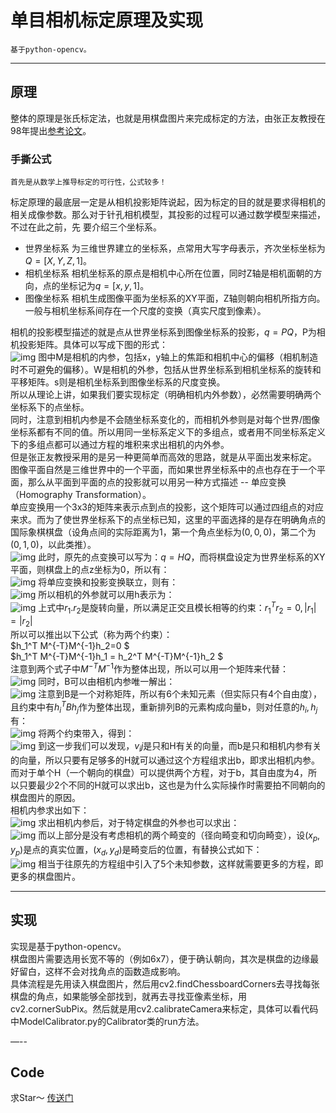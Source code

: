 # 单目相机标定原理及实现

    基于python-opencv。
---

## 原理

整体的原理是张氏标定法，也就是用棋盘图片来完成标定的方法，由张正友教授在98年提出[参考论文](https://www.researchgate.net/publication/3193178_A_Flexible_New_Technique_for_Camera_Calibration)。  

### 手撕公式

    首先是从数学上推导标定的可行性，公式较多！  
标定原理的最底层一定是从相机投影矩阵说起，因为标定的目的就是要求得相机的相关成像参数。那么对于针孔相机模型，其投影的过程可以通过数学模型来描述，不过在此之前，先
要介绍三个坐标系。  

* 世界坐标系
    为三维世界建立的坐标系，点常用大写字母表示，齐次坐标坐标为$Q = [X,Y,Z,1]$。  
* 相机坐标系
    相机坐标系的原点是相机中心所在位置，同时Z轴是相机面朝的方向，点的坐标记为$q = [x,y,1]$。
* 图像坐标系
    相机生成图像平面为坐标系的XY平面，Z轴则朝向相机所指方向。一般与相机坐标系间存在一个尺度的变换（真实尺度到像素）。

相机的投影模型描述的就是点从世界坐标系到图像坐标系的投影，$q = PQ$，P为相机投影矩阵。具体可以写成下图的形式：  
![img](http://easonzhangyesheng.gitee.io/imgnorthpointer/Camera/ProjectionMatrix.png)
图中M是相机的内参，包括x，y轴上的焦距和相机中心的偏移（相机制造时不可避免的偏移）。W是相机的外参，包括从世界坐标系到相机坐标系的旋转和平移矩阵。s则是相机坐标系到图像坐标系的尺度变换。  
所以从理论上讲，如果我们要实现标定（明确相机内外参数），必然需要明确两个坐标系下的点坐标。  
同时，注意到相机内参是不会随坐标系变化的，而相机外参则是对每个世界/图像坐标系都有不同的值。所以用同一坐标系定义下的多组点，或者用不同坐标系定义下的多组点都可以通过方程的堆积来求出相机的内外参。  
但是张正友教授采用的是另一种更简单而高效的思路，就是从平面出发来标定。  
图像平面自然是三维世界中的一个平面，而如果世界坐标系中的点也存在于一个平面，那么从平面到平面的点的投影就可以用另一种方式描述 --  单应变换（Homography Transformation）。  
单应变换用一个3x3的矩阵来表示点到点的投影，这个矩阵可以通过四组点的对应来求。而为了使世界坐标系下的点坐标已知，这里的平面选择的是存在明确角点的国际象棋棋盘（设角点间的实际距离为1，第一个角点坐标为$(0,0,0)$，第二个为$(0,1,0)$，以此类推）。  
![img](http://easonzhangyesheng.gitee.io/imgnorthpointer/Camera/PlaneTrans.png)
此时，原先的点变换可以写为：$q = HQ$，而将棋盘设定为世界坐标系的XY平面，则棋盘上的点z坐标为0，所以有：  
![img](http://easonzhangyesheng.gitee.io/imgnorthpointer/Camera/Ze0.png)
将单应变换和投影变换联立，则有：  
![img](http://easonzhangyesheng.gitee.io/imgnorthpointer/Camera/Homo2ProjM.png)
所以相机的外参就可以用h表示为：  
![img](http://easonzhangyesheng.gitee.io/imgnorthpointer/Camera/getExt.png)
上式中$r_1.r_2$是旋转向量，所以满足正交且模长相等的约束：$r_1^Tr_2 = 0, |r_1| = |r_2|$  
所以可以推出以下公式（称为两个约束）：  
$h_1^T M^{-T}M^{-1}h_2=0 $  
$h_1^T M^{-T}M^{-1}h_1 = h_2^T M^{-T}M^{-1}h_2 $  
注意到两个式子中$M^{-T}M^{-1}$作为整体出现，所以可以用一个矩阵来代替：  
![img](http://easonzhangyesheng.gitee.io/imgnorthpointer/Camera/BM.png)
同时，B可以由相机内参唯一解出：  
![img](http://easonzhangyesheng.gitee.io/imgnorthpointer/Camera/B2Int.png)
注意到B是一个对称矩阵，所以有6个未知元素（但实际只有4个自由度），且约束中有$h_i^T B h_j$作为整体出现，重新排列B的元素构成向量b，则对任意的$h_i, h_j$有：  
![img](http://easonzhangyesheng.gitee.io/imgnorthpointer/Camera/hBh.png)
将两个约束带入，得到：  
![img](http://easonzhangyesheng.gitee.io/imgnorthpointer/Camera/Vb.png)
到这一步我们可以发现，$v_ij$是只和H有关的向量，而b是只和相机内参有关的向量，所以只要有足够多的H就可以通过这个方程组求出b，即求出相机内参。而对于单个H（一个朝向的棋盘）可以提供两个方程，对于b，其自由度为4，所以只要最少2个不同的H就可以求出b，这也是为什么实际操作时需要拍不同朝向的棋盘图片的原因。  
相机内参求出如下：  
![img](http://easonzhangyesheng.gitee.io/imgnorthpointer/Camera/getInt.png)
求出相机内参后，对于特定棋盘的外参也可以求出：  
![img](http://easonzhangyesheng.gitee.io/imgnorthpointer/Camera/getExt.png)
而以上部分是没有考虑相机的两个畸变的（径向畸变和切向畸变），设$(x_p, y_p)$是点的真实位置，$(x_d, y_d)$是畸变后的位置，有替换公式如下：  
![img](http://easonzhangyesheng.gitee.io/imgnorthpointer/Camera/distortion.png)
相当于往原先的方程组中引入了5个未知参数，这样就需要更多的方程，即更多的棋盘图片。  

---

## 实现

实现是基于python-opencv。  
棋盘图片需要选用长宽不等的（例如6x7），便于确认朝向，其次是棋盘的边缘最好留白，这样不会对找角点的函数造成影响。  
具体流程是先用读入棋盘图片，然后用cv2.findChessboardCorners去寻找每张棋盘的角点，如果能够全部找到，就再去寻找亚像素坐标，用cv2.cornerSubPix。然后就是用cv2.calibrateCamera来标定，具体可以看代码中ModelCalibrator.py的Calibrator类的run方法。  

—--

## Code

求Star～ [传送门](https://github.com/Easonyesheng/StereoCameraToolkit)  
